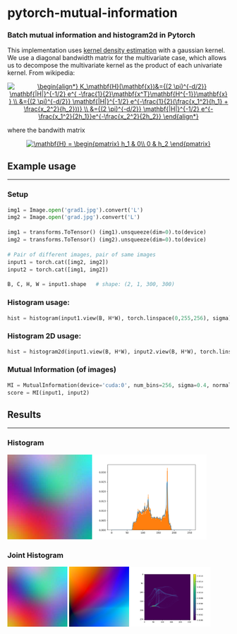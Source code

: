 # pytorch-mutual-information
### Batch mutual information and histogram2d in Pytorch

This implementation uses [kernel density estimation](https://en.wikipedia.org/wiki/Multivariate_kernel_density_estimation) with a gaussian kernel. We use a diagonal bandwidth matrix for the multivariate case, which allows us to decompose the multivariate kernel as the product of each univariate kernel. From wikipedia:

<center>
<a href="https://www.codecogs.com/eqnedit.php?latex=\begin{align*}&space;K_\mathbf{H}(\mathbf{x})&={(2&space;\pi)^{-d/2}}&space;\mathbf{|H|}^{-1/2}&space;e^{&space;-\frac{1}{2}\mathbf{x^T}\mathbf{H^{-1}}\mathbf{x}&space;}&space;\\&space;&={(2&space;\pi)^{-d/2}}&space;\mathbf{|H|}^{-1/2}&space;e^{-\frac{1}{2}(\frac{x_1^2}{h_1}&space;&plus;&space;\frac{x_2^2}{h_2}))}&space;\\&space;&={(2&space;\pi)^{-d/2}}&space;\mathbf{|H|}^{-1/2}&space;e^{-\frac{x_1^2}{2h_1}}e^{-\frac{x_2^2}{2h_2}}&space;\end{align*}" target="_blank"><img src="https://latex.codecogs.com/svg.latex?\begin{align*}&space;K_\mathbf{H}(\mathbf{x})&={(2&space;\pi)^{-d/2}}&space;\mathbf{|H|}^{-1/2}&space;e^{&space;-\frac{1}{2}\mathbf{x^T}\mathbf{H^{-1}}\mathbf{x}&space;}&space;\\&space;&={(2&space;\pi)^{-d/2}}&space;\mathbf{|H|}^{-1/2}&space;e^{-\frac{1}{2}(\frac{x_1^2}{h_1}&space;&plus;&space;\frac{x_2^2}{h_2}))}&space;\\&space;&={(2&space;\pi)^{-d/2}}&space;\mathbf{|H|}^{-1/2}&space;e^{-\frac{x_1^2}{2h_1}}e^{-\frac{x_2^2}{2h_2}}&space;\end{align*}" title="\begin{align*} K_\mathbf{H}(\mathbf{x})&={(2 \pi)^{-d/2}} \mathbf{|H|}^{-1/2} e^{ -\frac{1}{2}\mathbf{x^T}\mathbf{H^{-1}}\mathbf{x} } \\ &={(2 \pi)^{-d/2}} \mathbf{|H|}^{-1/2} e^{-\frac{1}{2}(\frac{x_1^2}{h_1} + \frac{x_2^2}{h_2}))} \\ &={(2 \pi)^{-d/2}} \mathbf{|H|}^{-1/2} e^{-\frac{x_1^2}{2h_1}}e^{-\frac{x_2^2}{2h_2}} \end{align*}" /></a>
</center>

where the bandwith matrix

<center>
<a href="https://www.codecogs.com/eqnedit.php?latex=\mathbf{H}&space;=&space;\begin{pmatrix}&space;h_1&space;&&space;0\\&space;0&space;&&space;h_2&space;\end{pmatrix}" target="_blank" align='center'><img src="https://latex.codecogs.com/svg.latex?\mathbf{H}&space;=&space;\begin{pmatrix}&space;h_1&space;&&space;0\\&space;0&space;&&space;h_2&space;\end{pmatrix}" title="\mathbf{H} = \begin{pmatrix} h_1 & 0\\ 0 & h_2 \end{pmatrix}" /></a>
</center>

## Example usage
---
### Setup
```python
img1 = Image.open('grad1.jpg').convert('L')
img2 = Image.open('grad.jpg').convert('L')

img1 = transforms.ToTensor() (img1).unsqueeze(dim=0).to(device)
img2 = transforms.ToTensor() (img2).unsqueeze(dim=0).to(device)

# Pair of different images, pair of same images
input1 = torch.cat([img2, img2])
input2 = torch.cat([img1, img2])

B, C, H, W = input1.shape   # shape: (2, 1, 300, 300)
```

### Histogram usage:
```python
hist = histogram(input1.view(B, H*W), torch.linspace(0,255,256), sigma)
```

### Histogram 2D usage:
```python
hist = histogram2d(input1.view(B, H*W), input2.view(B, H*W), torch.linspace(0,255,256), sigma)
```

### Mutual Information (of images)

```python
MI = MutualInformation(device='cuda:0', num_bins=256, sigma=0.4, normalize=True)
score = MI(input1, input2)
```

## Results
---
### Histogram 
<img src="grad.jpg" width="38%"/>
<img src="hist.png" width="51%"/>

### Joint Histogram
<img src="grad.jpg" width="27%"/>
<img src="grad1.jpg" width="27%"/>
<img src="jointhist.png" width="36%"/>
